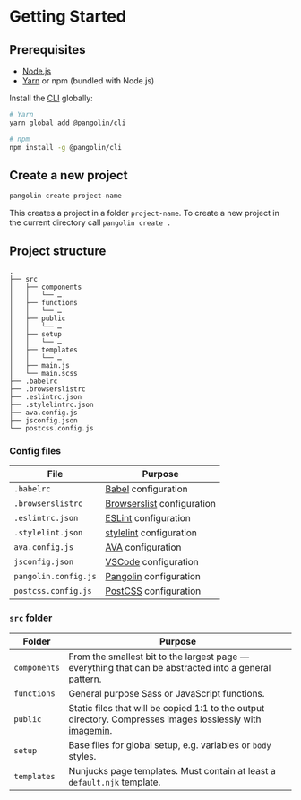 # Getting Started


## Prerequisites

* [Node.js](https://nodejs.org)
* [Yarn](https://yarnpkg.com) or npm (bundled with Node.js)

Install the [CLI](https://github.com/pangolinjs/cli) globally:

```bash
# Yarn
yarn global add @pangolin/cli

# npm
npm install -g @pangolin/cli
```


## Create a new project

```bash
pangolin create project-name
```

This creates a project in a folder `project-name`. To create a new project in the current directory call `pangolin create .`


## Project structure

```
.
├── src
│   ├── components
│   │   └── …
│   ├── functions
│   │   └── …
│   ├── public
│   │   └── …
│   ├── setup
│   │   └── …
│   ├── templates
│   │   └── …
│   ├── main.js
│   └── main.scss
├── .babelrc
├── .browserslistrc
├── .eslintrc.json
├── .stylelintrc.json
├── ava.config.js
├── jsconfig.json
└── postcss.config.js
```

### Config files

| File                 | Purpose |
|----------------------|---------|
| `.babelrc`           | [Babel](https://babeljs.io) configuration |
| `.browserslistrc`    | [Browserslist](https://github.com/browserslist/browserslist) configuration |
| `.eslintrc.json`     | [ESLint](https://eslint.org) configuration |
| `.stylelint.json`    | [stylelint](https://stylelint.io) configuration |
| `ava.config.js`      | <Badge text="Optional" /> [AVA](https://ava.li) configuration |
| `jsconfig.json`      | <Badge text="Optional" /> [VSCode](https://code.visualstudio.com/docs/languages/jsconfig) configuration |
| `pangolin.config.js` | <Badge text="Optional" /> [Pangolin](configuration.md) configuration |
| `postcss.config.js`  | [PostCSS](https://postcss.org) configuration |

### `src` folder

| Folder       | Purpose |
|--------------|---------|
| `components` | From the smallest bit to the largest page — everything that can be abstracted into a general pattern. |
| `functions`  | <Badge text="Changeable" /> General purpose Sass or JavaScript functions. |
| `public`     | Static files that will be copied 1:1 to the output directory. Compresses images losslessly with [imagemin](https://github.com/imagemin/imagemin). |
| `setup`      | <Badge text="Changeable" /> Base files for global setup, e.g. variables or `body` styles. |
| `templates`  | Nunjucks page templates. Must contain at least a `default.njk` template. |
